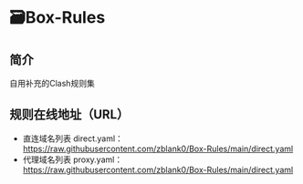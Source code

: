 # 🗃️Box-Rules
## 简介
自用补充的Clash规则集
## 规则在线地址（URL）
- 直连域名列表 direct.yaml：https://raw.githubusercontent.com/zblank0/Box-Rules/main/direct.yaml
- 代理域名列表 proxy.yaml：https://raw.githubusercontent.com/zblank0/Box-Rules/main/direct.yaml